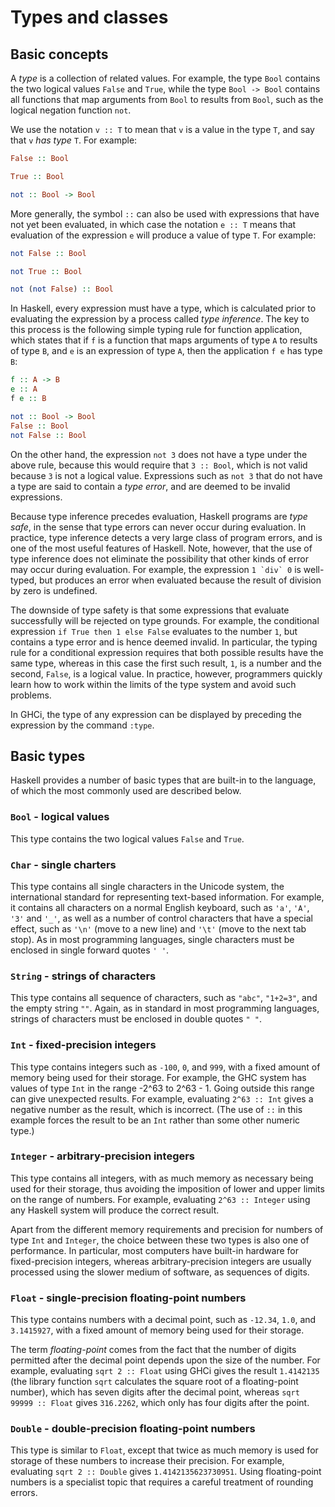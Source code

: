 # Types and classes

## Basic concepts
A *type* is a collection of related values. For example, the type `Bool` contains the two logical values `False` and `True`, while the type `Bool -> Bool` contains all functions that map arguments from `Bool` to results from `Bool`, such as the logical negation function `not`.

We use the notation `v :: T` to mean that `v` is a value in the type `T`, and say that `v` *has type* `T`. For example:
```Haskell
False :: Bool

True :: Bool

not :: Bool -> Bool

```
More generally, the symbol `::` can also be used with expressions that have not yet been evaluated, in which case the notation `e :: T` means that evaluation of the expression `e` will produce a value of type `T`. For example:
```Haskell
not False :: Bool

not True :: Bool

not (not False) :: Bool

```
In Haskell, every expression must have a type, which is calculated prior to evaluating the expression by a process called *type inference*. The key to this process is the following simple typing rule for function application, which states that if `f` is a function that maps arguments of type `A` to results of type `B`, and `e` is an expression of type `A`, then the application `f e` has type `B`:
```Haskell
f :: A -> B
e :: A
f e :: B

not :: Bool -> Bool
False :: Bool
not False :: Bool
```
On the other hand, the expression `not 3` does not have a type under the above rule, because this would require that `3 :: Bool`, which is not valid because `3` is not a logical value. Expressions such as `not 3` that do not have a type are said to contain a *type error*, and are deemed to be invalid expressions.

Because type inference precedes evaluation, Haskell programs are *type safe*, in the sense that type errors can never occur during evaluation. In practice, type inference detects a very large class of program errors, and is one of the most useful features of Haskell. Note, however, that the use of type inference does not eliminate the possibility that other kinds of error may occur during evaluation. For example, the expression ```1 `div` 0``` is well-typed, but produces an error when evaluated because the result of division by zero is undefined.

The downside of type safety is that some expressions that evaluate successfully will be rejected on type grounds. For example, the conditional expression `if True then 1 else False` evaluates to the number `1`, but contains a type error and is hence deemed invalid. In particular, the typing rule for a conditional expression requires that both possible results have the same type, whereas in this case the first such result, `1`, is a number and the second, `False`, is a logical value. In practice, however, programmers quickly learn how to work within the limits of the type system and avoid such problems.

In GHCi, the type of any expression can be displayed by preceding the expression by the command `:type`. 

## Basic types
Haskell provides a number of basic types that are built-in to the language, of which the most commonly used are described below.

### `Bool` - logical values
This type contains the two logical values `False` and `True`.

### `Char` - single charters
This type contains all single characters in the Unicode system, the international standard for representing text-based information. For example, it contains all characters on a normal English keyboard, such as `'a'`, `'A'`, `'3'` and `'_'`, as well as a number of control characters that have a special effect, such as `'\n'` (move to a new line) and `'\t'` (move to the next tab stop). As in most programming languages, single characters must be enclosed in single forward quotes `' '`.

### `String` - strings of characters
This type contains all sequence of characters, such as `"abc"`, `"1+2=3"`, and the empty string `""`. Again, as in standard in most programming languages, strings of characters must be enclosed in double quotes `" "`.

### `Int` - fixed-precision integers
This type contains integers such as `-100`, `0`, and `999`, with a fixed amount of memory being used for their storage. For example, the GHC system has values of type `Int` in the range -2^63 to 2^63 - 1. Going outside this range can give unexpected results. For example, evaluating `2^63 :: Int` gives a negative number as the result, which is incorrect. (The use of `::` in this example forces the result to be an `Int` rather than some other numeric type.)

### `Integer` - arbitrary-precision integers
This type contains all integers, with as much memory as necessary being used for their storage, thus avoiding the imposition of lower and upper limits on the range of numbers. For example, evaluating `2^63 :: Integer` using any Haskell system will produce the correct result.

Apart from the different memory requirements and precision for numbers of type `Int` and `Integer`, the choice between these two types is also one of performance. In particular, most computers have built-in hardware for fixed-precision integers, whereas arbitrary-precision integers are usually processed using the slower medium of software, as sequences of digits.

### `Float` - single-precision floating-point numbers
This type contains numbers with a decimal point, such as `-12.34`, `1.0`, and `3.1415927`, with a fixed amount of memory being used for their storage.

The term *floating-point* comes from the fact that the number of digits permitted after the decimal point depends upon the size of the number. For example, evaluating `sqrt 2 :: Float` using GHCi gives the result `1.4142135` (the library function `sqrt` calculates the square root of a floating-point number), which has seven digits after the decimal point, whereas `sqrt 99999 :: Float` gives `316.2262`, which only has four digits after the point.

### `Double` - double-precision floating-point numbers
This type is similar to `Float`, except that twice as much memory is used for storage of these numbers to increase their precision. For example, evaluating `sqrt 2 :: Double` gives `1.4142135623730951`. Using floating-point numbers is a specialist topic that requires a careful treatment of rounding errors.
